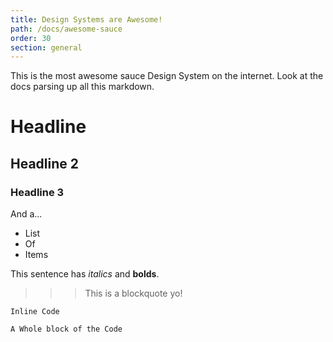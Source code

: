 ```yaml
---
title: Design Systems are Awesome!
path: /docs/awesome-sauce
order: 30
section: general
---
```


This is the most awesome sauce Design System on the internet. Look at the docs parsing up all this markdown.

# Headline

## Headline 2

### Headline 3

And a...

- List
- Of
- Items

This sentence has _italics_ and **bolds**.

>>> This is a blockquote yo!

`Inline Code`

```
A Whole block of the Code
```
